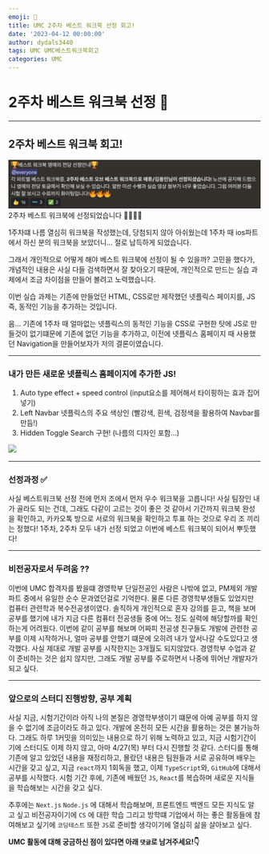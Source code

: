 ```yaml
---
emoji: 📔
title: UMC 2주차 베스트 워크북 선정 회고!
date: '2023-04-12 00:00:00'
author: dydals3440
tags: UMC UMC베스트워크북회고
categories: UMC
---
```


# 2주차 베스트 워크북 선정 👑

---

## 2주차 베스트 워크북 회고!

![](./BestWorkBook.png)
2주차 베스트 워크북에 선정되었습니다 👏👏👏👏

1주차떄 나름 열심히 워크북을 작성했는데, 당첨되지 않아 아쉬웠는데
1주차 때 ios파트에서 하신 분의 워크북을 보았더니... 절로 납득하게 되었습니다.

그래서 개인적으로 어떻게 해야 베스트 워크북에 선정이 될 수 있을까? 고민을 했다가, 개념적인 내용은 사실 다들 검색하면서 잘 찾아오기 때문에, 개인적으로 만드는 실습 과제에서 조금 차이점을 만들어 볼려고 노력했습니다.

이번 실습 과제는 기존에 만들었던 HTML, CSS로만 제작했던 넷플릭스 페이지를, JS 즉, 동적인 기능을 추가하는 것입니다.

음... 기존에 1주차 때 얼마없는 넷플릭스의 동적인 기능을 CSS로 구현한 탓에 JS로 만들것이 없기떄문에 기존에 없던 기능을 추가하고, 이전에 넷플릭스 홈페이지 때 사용했던 Navigation을 만들어보자가 저의 결론이였습니다.

---

### 내가 만든 새로운 넷플릭스 홈페이지에 추가한 JS!

1. Auto type effect + speed control (input요소를 제어해서 타이핑하는 효과 집어넣기)
2. Left Navbar 넷플릭스의 주요 색상인 (빨강색, 흰색, 검정색을 활용하여 Navbar를 만듬!)
3. Hidden Toggle Search 구현! (나름의 디자인 포함…)

![](./NewNeflix.gif)

---

### 선정과정 ✅

사실 베스트워크북 선정 전에 먼저 조에서 먼저 우수 워크북을 고릅니다! 사실 팀장인 내가 골라도 되는 건데, 그래도 다같이 고르는 것이 좋은 것 같아서 기간까지 워크북 완성을 확인하고, 카카오톡 방으로 서로의 워크북을 확인하고 투표 하는 것으로 우리 조 끼리는 정했다! 1주차, 2주차 모두 내가 선정 되었고 이번에 베스트 워크북이 되어서 뿌듯했다!

---

### 비전공자로서 두려움 ⁇

이번에 UMC 합격자를 봤을떄 경영학부 단일전공인 사람은 나밖에 없고, PM제외 개발 파트 중에서 유일한 순수 문과였던걸로 기억한다. 물론 다른 경영학부생들도 있었지만 컴퓨터 관련학과 복수전공생이였다. 솔직하게 개인적으로 혼자 강의를 듣고, 책을 보며 공부를 했기에 내가 지금 다른 컴퓨터 전공생들 중에 어느 정도 실력에 해당할까를 확인하는게 어려웠다. 이번에 같이 공부를 해보며 어짜피 전공생 친구들도 개발에 관련한 공부를 이제 시작하거나, 얼마 공부를 안했기 떄문에 오히려 내가 앞서나갈 수도있다고 생각했다. 사실 제대로 개발 공부를 시작한지는 3개월도 되지않았다. 경영학부 수업과 같이 준비하는 것은 쉽지 않지만, 그래도 개발 공부를 주로하면서 나중에 뛰어난 개발자가 되고 싶다.

---

### 앞으로의 스터디 진행방향, 공부 계획

사실 지금, 시험기간이라 아직 나의 본질은 경영학부생이기 떄문에 아예 공부를 하지 않을 수 없기에 조금이라도 하고 있다. 개발에 온전히 모든 시간을 활용하는 것은 불가능하다. 그래도 하루 1커밋을 의미있는 내용으로 하기 위해 노력하고 있고, 지금 시험기간이기에 스터디도 이제 하지 않고, 아마 4/27(목) 부터 다시 진행할 것 같다. 스터디를 통해 기존에 알고 있었던 내용을 재정리하고, 몰랐던 내용은 팀원들과 서로 공유하며 배우는 시간을 갖고 싶고, 지금 `react`까지 1회독을 했고, 이제 `TypeScript`와, `GitHub`에 대해서 공부를 시작했다. 시험 기간 후에, 기존에 배웠던 `JS`, `React`를 복습하며 새로운 지식들을 학습해보는 시간을 갖고 싶다.

추후에는 `Next.js` `Node.js` 에 대해서 학습해보며, 프론트엔드 백엔드 모든 지식도 알고 싶고 비전공자이기에 `CS` 에 대한 학습 그리고 방학떄 기업에서 하는 좋은 활동들에 참여해보고 싶기에 `코딩테스트` 또한 `JS`로 준비할 생각이기에 열심히 삶을 살아보고 싶다.

**UMC 활동에 대해 궁금하신 점이 있다면 아래 `댓글`로 남겨주세요!👇**
